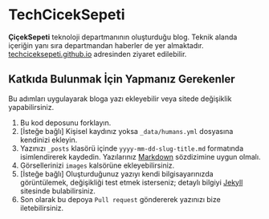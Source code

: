 # TechCicekSepeti

**ÇiçekSepeti** teknoloji departmanının oluşturduğu blog. Teknik alanda içeriğin yanı sıra departmandan haberler de yer almaktadır. [techciceksepeti.github.io](http://techciceksepeti.github.io) adresinden ziyaret edilebilir.

## Katkıda Bulunmak İçin Yapmanız Gerekenler

Bu adımları uygulayarak bloga yazı ekleyebilir veya sitede değişiklik yapabilirsiniz.

1. Bu kod deposunu forklayın.
2. [İsteğe bağlı] Kişisel kaydınız yoksa `_data/humans.yml` dosyasına kendinizi ekleyin.
3. Yazınızı `_posts` klasörü içinde `yyyy-mm-dd-slug-title.md` formatında isimlendirerek kaydedin. Yazılarınız [Markdown](https://github.com/adam-p/markdown-here/wiki/Markdown-Cheatsheet) sözdizimine uygun olmalı.
4. Görsellerinizi `images` kalsörüne ekleyebilirsiniz.
5. [İsteğe bağlı] Oluşturduğunuz yazıyı kendi bilgisayarınızda görüntülemek, değişikliği test etmek isterseniz; detaylı bilgiyi [Jekyll](http://jekyllrb.com/) sitesinde bulabilirsiniz.
6. Son olarak bu depoya `Pull request` göndererek yazınızı bize iletebilirsiniz.
